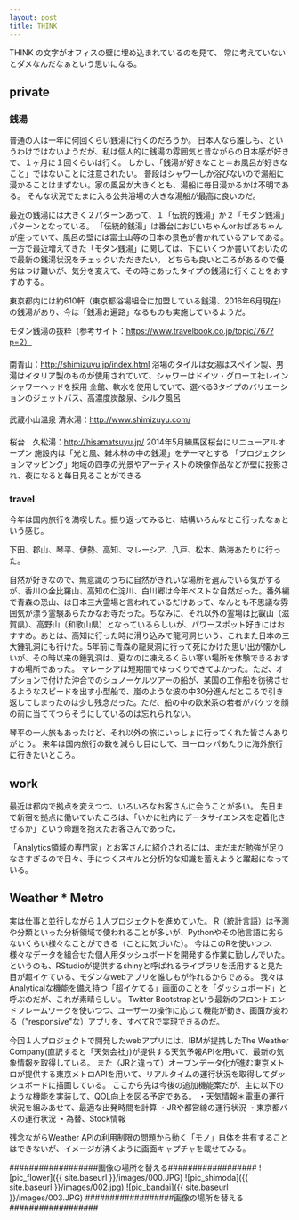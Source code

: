 ```yaml
---
layout: post
title: THINK
---
```


THINK
の文字がオフィスの壁に埋め込まれているのを見て、
常に考えていないとダメなんだなぁという思いになる。


## private

### 銭湯
普通の人は一年に何回くらい銭湯に行くのだろうか。
日本人なら誰しも、というわけではないようだが、私は個人的に銭湯の雰囲気と昔ながらの日本感が好きで、１ヶ月に１回くらいは行く。
しかし、「銭湯が好きなこと＝お風呂が好きなこと」ではないことに注意されたい。
普段はシャワーしか浴びないので湯船に浸かることはまずない。家の風呂が大きくとも、湯船に毎日浸かるかは不明である。
そんな状況でたまに入る公共浴場の大きな湯船が最高に良いのだ。

最近の銭湯には大きく２パターンあって、１「伝統的銭湯」か２「モダン銭湯」パターンとなっている。
「伝統的銭湯」は番台におじいちゃんorおばあちゃんが座っていて、風呂の壁には富士山等の日本の景色が書かれているアレである。	
一方で最近増えてきた「モダン銭湯」に関しては、下にいくつか書いておいたので最新の銭湯状況をチェックいただきたい。
どちらも良いところがあるので優劣はつけ難いが、気分を変えて、その時にあったタイプの銭湯に行くことをおすすめする。

東京都内には約610軒（東京都浴場組合に加盟している銭湯、2016年6月現在）の銭湯があり、今は「銭湯お遍路」なるものも実施しているようだ。

モダン銭湯の抜粋（参考サイト：https://www.travelbook.co.jp/topic/767?p=2）
####
南青山：http://shimizuyu.jp/index.html
浴場のタイルは女湯はスペイン製、男湯はイタリア製のものが使用されていて、シャワーはドイツ・グローエ社レインシャワーヘッドを採用
全館、軟水を使用していて、選べる3タイプのバリエーションのジェットバス、高濃度炭酸泉、シルク風呂

####
武蔵小山温泉 清水湯：http://www.shimizuyu.com/

####
桜台　久松湯：http://hisamatsuyu.jp/
2014年5月練馬区桜台にリニューアルオープン
施設内は「光と風、雑木林の中の銭湯」をテーマとする
「プロジェクションマッピング」地域の四季の光景やアーティストの映像作品などが壁に投影され、夜になると毎日見ることができる





### travel
今年は国内旅行を満喫した。振り返ってみると、結構いろんなとこ行ったなぁという感じ。

下田、郡山、琴平、伊勢、高知、マレーシア、八戸、松本、熱海あたりに行った。

自然が好きなので、無意識のうちに自然がきれいな場所を選んでいる気がするが、香川の金比羅山、高知の仁淀川、白川郷は今年ベストな自然だった。番外編で青森の恐山、は日本三大霊場と言われているだけあって、なんとも不思議な雰囲気が漂う霊験あらたかなお寺だった。ちなみに、それ以外の霊場は比叡山（滋賀県）、高野山（和歌山県）となっているらしいが、パワースポット好きにはおすすめ。あとは、高知に行った時に滑り込みで龍河洞という、これまた日本の三大鍾乳洞にも行けた。5年前に青森の龍泉洞に行って死にかけた思い出が懐かしいが、その時以来の鍾乳洞は、夏なのに凍えるくらい寒い場所を体験できるおすすめ場所であった。
マレーシアは短期間でゆっくりできてよかった。ただ、オプションで付けた沖合でのシュノーケルツアーの船が、某国の工作船を彷彿させるようなスピードを出す小型船で、嵐のような波の中30分進んだところで引き返してしまったのは少し残念だった。ただ、船の中の欧米系の若者がバケツを顔の前に当ててつらそうにしているのは忘れられない。

琴平の一人旅もあったけど、それ以外の旅にいっしょに行ってくれた皆さんありがとう。
来年は国内旅行の数を減らし目にして、ヨーロッパあたりに海外旅行に行きたいところ。



## work 

最近は都内で拠点を変えつつ、いろいろなお客さんに会うことが多い。
先日まで新宿を拠点に働いていたころは、「いかに社内にデータサイエンスを定着化させるか」という命題を抱えたお客さんであった。


「Analytics領域の専門家」とお客さんに紹介されるには、まだまだ勉強が足りなさすぎるので日々、手につくスキルと分析的な知識を蓄えようと躍起になっている。





## Weather * Metro

実は仕事と並行しながら１人プロジェクトを進めていた。
R（統計言語）は予測や分類といった分析領域で使われることが多いが、Pythonやその他言語に劣らないくらい様々なことができる（ことに気づいた）。
今はこのRを使いつつ、様々なデータを組合せた個人用ダッシュボードを開発する作業に勤しんでいた。
というのも、RStudioが提供するshinyと呼ばれるライブラリを活用すると見た目が超イケている、モダンなwebアプリを誰しもが作れるからである。
我々はAnalyticalな機能を備え持つ「超イケてる」画面のことを「ダッシュボード」と呼ぶのだが、これが素晴らしい。
Twitter Bootstrapという最新のフロントエンドフレームワークを使いつつ、ユーザーの操作に応じて機能が動き、画面が変わる（"responsive"な）アプリを、すべてRで実現できるのだ。

今回１人プロジェクトで開発したwebアプリには、IBMが提携したThe Weather Company(直訳すると「天気会社」)が提供する天気予報APIを用いて、最新の気象情報を取得している。
また（JRと違って）オープンデータ化が進む東京メトロが提供する東京メトロAPIを用いて、リアルタイムの運行状況を取得してダッシュボードに描画している。
ここから先は今後の追加機能案だが、主に以下のような機能を実装して、QOL向上を図る予定である。
・天気情報＊電車の運行状況を組みあせて、最適な出発時間を計算
・JRや都営線の運行状況
・東京都バスの運行状況
・為替、Stock情報

残念ながらWeather APIの利用制限の問題から動く「モノ」自体を共有することはできないが、イメージが沸くように画面キャプチャを載せてみる。

##################画像の場所を替える##################
![pic_flower]({{ site.baseurl }}/images/000.JPG)
![pic_shimoda]({{ site.baseurl }}/images/002.jpg)
![pic_bandai]({{ site.baseurl }}/images/003.JPG)
##################画像の場所を替える##################




